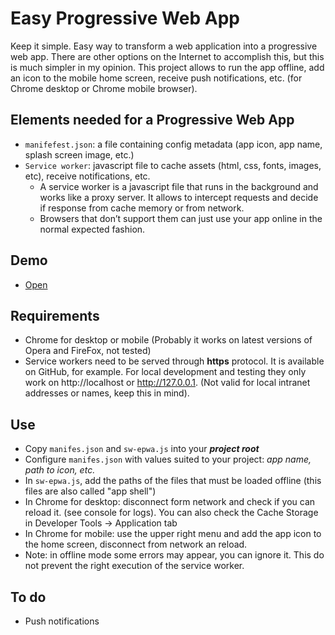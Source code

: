 # Easy Progressive Web App

Keep it simple. Easy way to transform a web application into a progressive web app. There are other options on the Internet to accomplish this, but this is much simpler in my opinion. This project allows to run the app offline, add an icon to the mobile home screen, receive push notifications, etc. (for Chrome desktop or Chrome mobile browser).



## Elements needed for a Progressive Web App

- `manifefest.json`: a file containing config metadata (app icon, app name, splash screen image, etc.)
- `Service worker`: javascript file to cache assets (html, css, fonts, images, etc), receive notifications, etc. 
  - A service worker is a javascript file that runs in the background and works like a proxy server. It allows to intercept requests and decide if response from cache memory or from network.
  - Browsers that don’t support them can just use your app online in the normal expected fashion.

## Demo

- <a href="https://yagolopez.github.io/progressive-web-app-boilerplate/" target=_blank>Open</a>

## Requirements

- Chrome for desktop or mobile (Probably it works on latest versions of Opera and FireFox, not tested)
- Service workers need to be served through **https** protocol. It is available on GitHub, for example. For local development and testing they only work on http://localhost or http://127.0.0.1. (Not valid for local intranet addresses or names, keep this in mind).

## Use

- Copy `manifes.json` and `sw-epwa.js` into your ***project root***
- Configure `manifes.json` with values suited to your project: *app name, path to icon, etc.*
- In `sw-epwa.js`,  add the paths of the files that must be loaded offline (this files are also called "app shell")
- In Chrome for desktop: disconnect form network and check if you can reload it. (see console for logs). You can also check the Cache Storage in Developer Tools → Application tab
- In Chrome for mobile: use the upper right menu and add the app icon to the home screen, disconnect from network an reload.
- Note: in offline mode some errors may appear, you can ignore it. This do not prevent the right execution of the service worker.

## To do

- Push notifications

